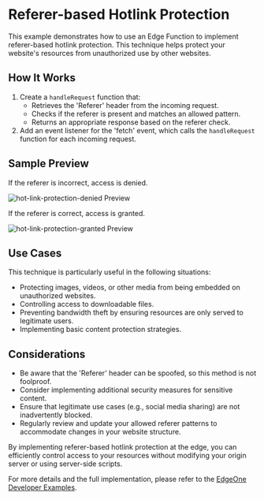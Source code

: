 # Referer-based Hotlink Protection

This example demonstrates how to use an Edge Function to implement referer-based hotlink protection. This technique helps protect your website's resources from unauthorized use by other websites.

## How It Works

1. Create a `handleRequest` function that:
   - Retrieves the 'Referer' header from the incoming request.
   - Checks if the referer is present and matches an allowed pattern.
   - Returns an appropriate response based on the referer check.
2. Add an event listener for the 'fetch' event, which calls the `handleRequest` function for each incoming request.

## Sample Preview

If the referer is incorrect, access is denied.

![hot-link-protection-denied Preview](../readme-images/hot-link-protection-denied.avif)

If the referer is correct, access is granted.

![hot-link-protection-granted Preview](../readme-images/hot-link-protection-granted.avif)

## Use Cases

This technique is particularly useful in the following situations:

- Protecting images, videos, or other media from being embedded on unauthorized websites.
- Controlling access to downloadable files.
- Preventing bandwidth theft by ensuring resources are only served to legitimate users.
- Implementing basic content protection strategies.

## Considerations

- Be aware that the 'Referer' header can be spoofed, so this method is not foolproof.
- Consider implementing additional security measures for sensitive content.
- Ensure that legitimate use cases (e.g., social media sharing) are not inadvertently blocked.
- Regularly review and update your allowed referer patterns to accommodate changes in your website structure.

By implementing referer-based hotlink protection at the edge, you can efficiently control access to your resources without modifying your origin server or using server-side scripts.

For more details and the full implementation, please refer to the [EdgeOne Developer Examples](https://edgeone.ai/developer/examples/hub-customrefererantileeching).
